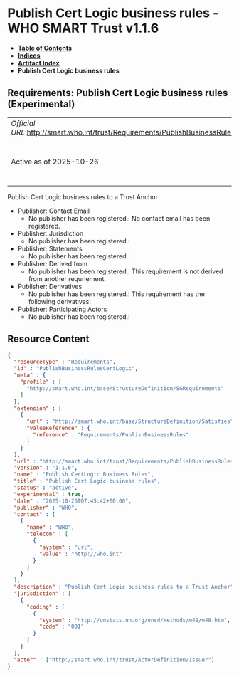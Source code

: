 # Publish Cert Logic business rules - WHO SMART Trust v1.1.6

* [**Table of Contents**](toc.md)
* [**Indices**](indices.md)
* [**Artifact Index**](artifacts.md)
* **Publish Cert Logic business rules**

## Requirements: Publish Cert Logic business rules (Experimental) 

| | |
| :--- | :--- |
| *Official URL*:http://smart.who.int/trust/Requirements/PublishBusinessRulesCertLogic | *Version*:1.1.6 |
| Active as of 2025-10-26 | *Computable Name*:Publish CertLogic Business Rules |

 
Publish Cert Logic business rules to a Trust Anchor 

* Publisher: Contact Email
  * No publisher has been registered.: No contact email has been registered.
* Publisher: Jurisdiction
  * No publisher has been registered.: 
* Publisher: Statements
  * No publisher has been registered.: 
* Publisher: Derived from
  * No publisher has been registered.: This requirement is not derived from another requriement.
* Publisher: Derivatives
  * No publisher has been registered.: This requirement has the following derivatives:
* Publisher: Participating Actors
  * No publisher has been registered.: 



## Resource Content

```json
{
  "resourceType" : "Requirements",
  "id" : "PublishBusinessRulesCertLogic",
  "meta" : {
    "profile" : [
      "http://smart.who.int/base/StructureDefinition/SGRequirements"
    ]
  },
  "extension" : [
    {
      "url" : "http://smart.who.int/base/StructureDefinition/Satisfies",
      "valueReference" : {
        "reference" : "Requirements/PublishBusinessRules"
      }
    }
  ],
  "url" : "http://smart.who.int/trust/Requirements/PublishBusinessRulesCertLogic",
  "version" : "1.1.6",
  "name" : "Publish CertLogic Business Rules",
  "title" : "Publish Cert Logic business rules",
  "status" : "active",
  "experimental" : true,
  "date" : "2025-10-26T07:45:42+00:00",
  "publisher" : "WHO",
  "contact" : [
    {
      "name" : "WHO",
      "telecom" : [
        {
          "system" : "url",
          "value" : "http://who.int"
        }
      ]
    }
  ],
  "description" : "Publish Cert Logic business rules to a Trust Anchor",
  "jurisdiction" : [
    {
      "coding" : [
        {
          "system" : "http://unstats.un.org/unsd/methods/m49/m49.htm",
          "code" : "001"
        }
      ]
    }
  ],
  "actor" : ["http://smart.who.int/trust/ActorDefinition/Issuer"]
}

```
